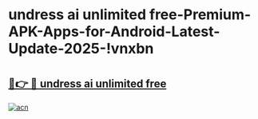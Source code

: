 # undress ai unlimited free-Premium-APK-Apps-for-Android-Latest-Update-2025-!vnxbn

# <h2><a href="https://googleone.com">🔗👉 🔴 undress ai unlimited free</a></h2>

[![acn](https://github.com/user-attachments/assets/0f9c940e-d8b0-45ae-aac7-cd30a18b3e1c)](https://googleone.com)

